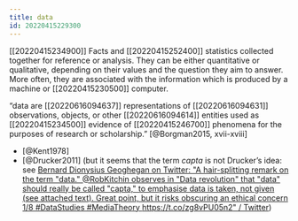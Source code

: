 ```yaml
---
title: data
id: 20220415229300
---
```


[[20220415234900]] Facts and [[20220415252400]] statistics collected together for reference or analysis. They can be either quantitative or qualitative, depending on their values and the question they aim to answer. More often, they are associated with the information which is produced by a machine or [[20220415230500]] computer.

“data are [[20220616094637]] representations of [[20220616094631]] observations, objects, or other [[20220616094614]] entities used as [[20220415234500]] evidence of [[20220415246700]] phenomena for the purposes of research or scholarship.” [@Borgman2015, xvii-xviii]

- [@Kent1978]
- [@Drucker2011] (but it seems that the term *capta* is not Drucker’s idea: see [Bernard Dionysius Geoghegan on Twitter: "A hair-splitting remark on the term "data." @RobKitchin observes in "Data revolution" that "data" should really be called "capta," to emphasise data is taken, not given (see attached text). Great point, but it risks obscuring an ethical concern 1/8 #DataStudies #MediaTheory https://t.co/zg8vPU05n2" / Twitter](https://twitter.com/bernardionysius/status/1533405397461106689))

